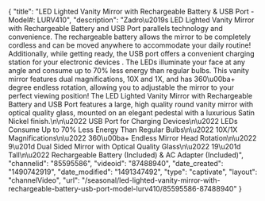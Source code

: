 {
    "title": "LED Lighted Vanity Mirror with Rechargeable Battery & USB Port - Model#: LURV410",
    "description": "Zadro\u2019s LED Lighted Vanity Mirror with Rechargeable Battery and USB Port parallels technology and convenience.  The rechargeable battery allows the mirror to be completely cordless and can be moved anywhere to accommodate your daily routine! Additionally, while getting ready, the USB port offers a convenient charging station for your electronic devices .  The LEDs illuminate your face at any angle and consume up to 70% less energy than regular bulbs. This vanity mirror features dual magnifications, 10X and 1X, and has 360\u00ba+ degree endless rotation, allowing you to adjustable the mirror to your perfect viewing position!  The LED Lighted Vanity Mirror with Rechargeable Battery and USB Port features a large, high quality round vanity mirror with optical quality glass, mounted on an elegant pedestal with a luxurious Satin Nickel finish.\n\n\u2022  USB Port for Charging Devices\n\u2022  LEDs Consume Up to 70% Less Energy Than Regular Bulbs\n\u2022  10X\/1X Magnifications\n\u2022  360\u00ba+ Endless Mirror Head Rotation\n\u2022  9\u201d Dual Sided Mirror with Optical Quality Glass\n\u2022  19\u201d Tall\n\u2022  Rechargeable Battery (Included) & AC Adapter (Included)",
    "channelid": "85595586",
    "videoid": "87488940",
    "date_created": "1490742919",
    "date_modified": "1491347492",
    "type": "captivate",
    "layout": "channelVideo",
    "url": "\/seasonal\/led-lighted-vanity-mirror-with-rechargeable-battery-usb-port-model-lurv410\/85595586-87488940"
}